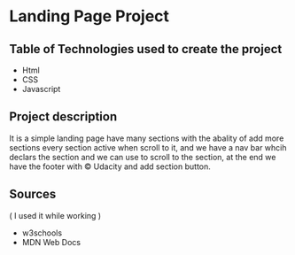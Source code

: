 # Landing Page Project

## Table of Technologies used to create the project

* Html
* CSS
* Javascript

## Project description

It is a simple landing page have many sections with the abality of add more sections every section active when scroll to it, and we have a nav bar whcih declars the section and we can use to scroll to the section, at the end we have the footer with © Udacity and add section button.

## Sources 
( I used it while working )
* w3schools
* MDN Web Docs